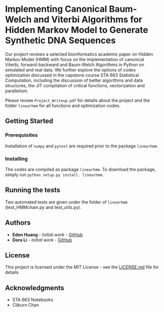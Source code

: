 # Implementing Canonical Baum-Welch and Viterbi Algorithms for Hidden Markov Model to Generate Synthetic DNA Sequences

Our project reviews a selected bioinformatics academic paper on Hidden Markov Model (HMM) with focus on the implementation of canonical Viterbi, forward-backward and Baum-Welch Algorithms in Python on simulated and real data. We further explore the options of codes optimization discussed in the capstone course STA 663 Statistical Computation, including the discussion of better algorithms and data structures, the JIT compilation of critical functions, vectorization and parallelism.

Please review `Project_Writeup.pdf` for details about the project and the folder `linearhmm` for all functions and optimization codes. 

## Getting Started

### Prerequisites

Installation of `numpy` and `pytest` are required prior to the package `linearhmm`.


### Installing

The codes are compiled as package `linearhmm`. To download the package, simply run `python setup.py install. linearhmm`. 


## Running the tests

Two automated tests are given under the folder of `linearhmm` (test_HMMchain.py	and test_utils.py).


## Authors

* **Eden Huang** - *Initial work* - [GitHub](https://github.com/edenhuangSH)
* **Dora Li** - *Initial work* - [GitHub](https://github.com/doraadong)


## License

This project is licensed under the MIT License - see the [LICENSE.md](LICENSE.md) file for details

## Acknowledgments

* STA 663 Notebooks
* Cliburn Chan
